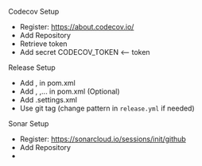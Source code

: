 Codecov Setup
-   Register: https://about.codecov.io/
-   Add Repository
-   Retrieve token
-   Add secret CODECOV_TOKEN <-- token

Release Setup
-   Add <license>, <distributionManagement> in pom.xml
-   Add <developers>, <organization>,... in pom.xml (Optional)
-   Add .settings.xml
-   Use git tag (change pattern in `release.yml` if needed)

Sonar Setup
-   Register: https://sonarcloud.io/sessions/init/github
-   Add Repository
-   
